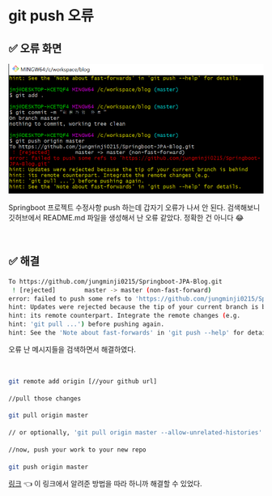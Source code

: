 # git push 오류

## ✅ 오류 화면

![image-20211123035750152](img/Untitled/image-20211123035750152.png)

Springboot 프로젝트 수정사항 push 하는데 갑자기 오류가 나서 안 된다. 검색해보니 깃허브에서 README.md 파일을 생성해서 난 오류 같았다. 정확한 건 아니다 😂

<br>

## ✅ 해결

```bash
To https://github.com/jungminji0215/Springboot-JPA-Blog.git
 ! [rejected]        master -> master (non-fast-forward)
error: failed to push some refs to 'https://github.com/jungminji0215/Springboot-JPA-Blog.git'
hint: Updates were rejected because the tip of your current branch is behind
hint: its remote counterpart. Integrate the remote changes (e.g.
hint: 'git pull ...') before pushing again.
hint: See the 'Note about fast-forwards' in 'git push --help' for details.

```

오류 난 메시지들을 검색하면서 해결하였다. 

<br>

```bash
git remote add origin [//your github url]

//pull those changes

git pull origin master 

// or optionally, 'git pull origin master --allow-unrelated-histories' if you have initialized repo in github and also committed locally

//now, push your work to your new repo

git push origin master
```

[링크](https://stackoverflow.com/questions/18328800/github-updates-were-rejected-because-the-remote-contains-work-that-you-do-not-h) 👈 이 링크에서 알려준 방법을 따라 하니까 해결할 수 있었다.

